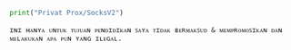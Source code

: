 
~~~python
print("Privat Prox/SocksV2")
~~~

```
ɪɴɪ ʜᴀɴʏᴀ ᴜɴᴛᴜᴋ ᴛᴜᴊᴜᴀɴ ᴘᴇɴᴅɪᴅɪᴋᴀɴ ꜱᴀʏᴀ ᴛɪᴅᴀᴋ ʙᴇʀᴍᴀᴋꜱᴜᴅ & ᴍᴇᴍᴘʀᴏᴍᴏꜱɪᴋᴀɴ ᴅᴀɴ ᴍᴇʟᴀᴋᴜᴋᴀɴ ᴀᴘᴀ ᴘᴜɴ ʏᴀɴɢ ɪʟᴇɢᴀʟ.
```
